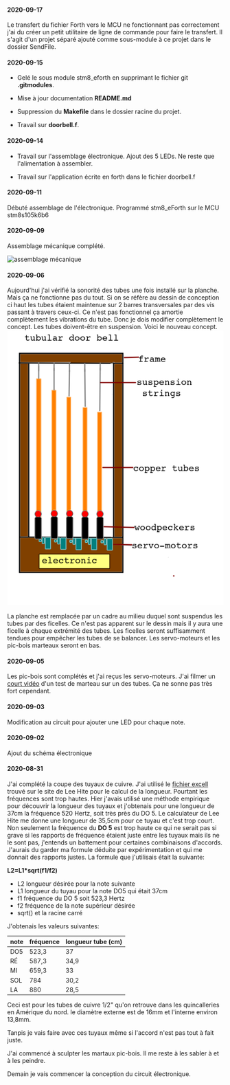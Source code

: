 #### 2020-09-17

Le transfert du fichier Forth vers le MCU ne fonctionnant pas correctement j'ai du créer un petit utilitaire de ligne de commande pour faire le transfert. Il s'agit d'un projet séparé ajouté comme sous-module à ce projet dans le dossier SendFile.


#### 2020-09-15

* Gelé le sous module stm8_eforth en supprimant le fichier git **.gitmodules**. 

* Mise à jour documentation **README.md**

* Suppression du **Makefile** dans le dossier racine du projet.

* Travail sur **doorbell.f**. 


#### 2020-09-14

* Travail sur l'assemblage électronique. Ajout des 5 LEDs. Ne reste que l'alimentation à assembler.

* Travail sur l'application écrite en forth dans le fichier doorbell.f

#### 2020-09-11

Débuté assemblage de l'électronique. Programmé stm8_eForth sur le MCU stm8s105k6b6 


#### 2020-09-09

Assemblage mécanique complété. 

![assemblage mécanique](docs/assemblage-mécanique.png)

#### 2020-09-06

Aujourd'hui j'ai vérifié la sonorité des tubes une fois installé sur la planche. Mais ça ne fonctionne pas du tout. Si on se réfère au dessin de conception ci haut les tubes étaient maintenue sur 2 barres transversales par des vis passant à travers ceux-ci. Ce n'est pas fonctionnel ça amortie complètement les vibrations du tube. Donc je dois modifier complètement le concept. Les tubes doivent-être en suspension. Voici le nouveau concept. 
![concept révisé](docs/tubular-door-bell-concept-revised.png)

La planche est remplacée par un cadre au milieu duquel sont suspendus les tubes par des ficelles. Ce n'est pas apparent sur le dessin mais il y aura une ficelle à chaque extrémité des tubes. Les ficelles seront suffisamment tendues pour empêcher les tubes de se balancer. Les servo-moteurs et les pic-bois marteaux seront en bas.

#### 2020-09-05

Les pic-bois sont complétés et j'ai reçus les servo-moteurs. J'ai filmer un [court vidéo](https://youtu.be/YS0n4aLLaUM) d'un test de marteau sur un des tubes. Ça ne sonne pas très fort cependant.  


#### 2020-09-03

Modification au circuit pour ajouter une LED pour chaque note. 

#### 2020-09-02

Ajout du schéma électronique

#### 2020-08-31

J'ai complété la coupe des tuyaux de cuivre. J'ai utilisé le [fichier excell](docs/DIY_Millimeters_Wind_Chime_Tube_Calculator_A=440_Pentatonic_Scale.ods) trouvé sur le site de Lee Hite pour le calcul de la longueur. Pourtant les fréquences sont trop hautes. Hier j'avais utilisé une méthode empirique pour découvrir la longueur des tuyaux et j'obtenais pour une longueur de 37cm la fréquence 520 Hertz, soit très près du DO 5.  Le calculateur de Lee Hite me donne une longueur de 35,5cm pour ce tuyau et c'est trop court. Non seulement la fréquence du **DO 5** est trop haute ce qui ne serait pas si grave si les rapports de fréquence étaient juste entre les tuyaux mais ils ne le sont pas, j'entends un battement pour certaines combinaisons d'accords. J'aurais du garder ma formule déduite par expérimentation et qui me donnait des rapports justes. La formule que j'utilisais était la suivante:

**L2=L1*sqrt(f1/f2)**

* L2  longueur désirée pour la note suivante
* L1  longueur du tuyau pour la note DO5 qui était 37cm
* f1  fréquence du DO 5 soit 523,3 Hertz
* f2  fréquence de la note supérieur désirée 
* sqrt() et la racine carré

J'obtenais les valeurs suivantes:

note | fréquence | longueur tube (cm)
-|-|-
DO5|523,3 | 37
RÉ|587,3 | 34,9
MI|659,3 | 33
SOL|784 | 30,2
LA |880 | 28,5

Ceci est pour les tubes de cuivre 1/2" qu'on retrouve dans les quincalleries en Amérique du nord. le diamètre externe est de 16mm et l'interne environ 13,8mm. 

Tanpis je vais faire avec ces tuyaux même si l'accord n'est pas tout à fait juste. 

J'ai commencé à sculpter les martaux pic-bois. Il me reste à les sabler à et à les peindre. 

Demain je vais commencer la conception du circuit électronique.


